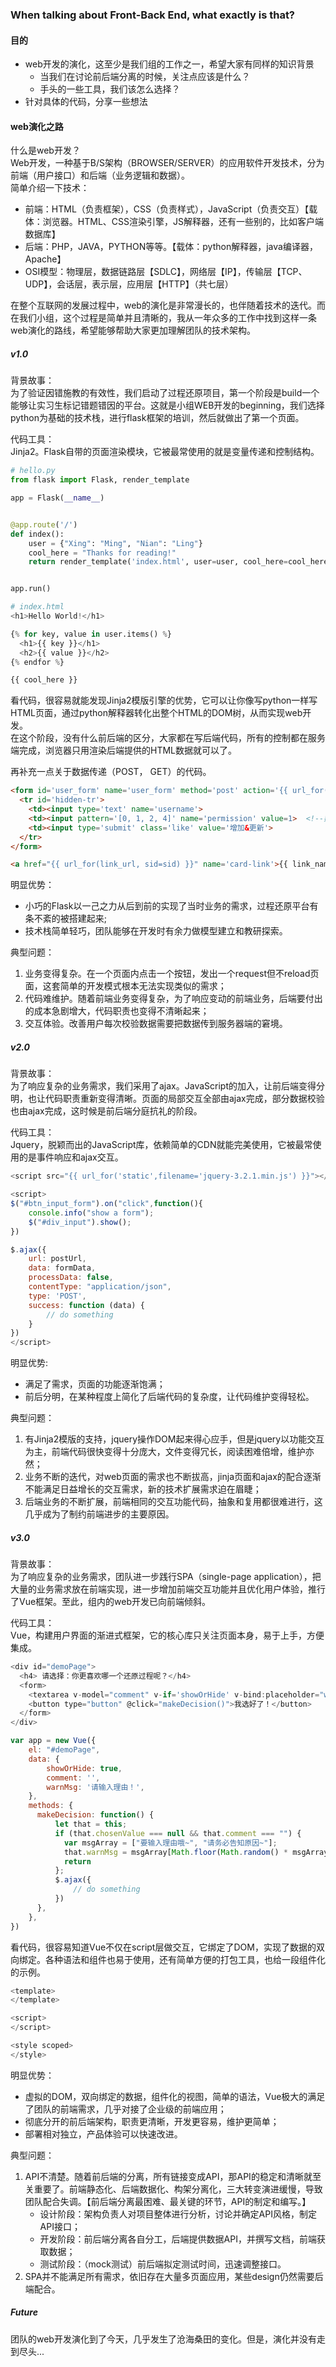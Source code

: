 ### When talking about Front-Back End, what exactly is that?

#### 目的

- web开发的演化，这至少是我们组的工作之一，希望大家有同样的知识背景
    - 当我们在讨论前后端分离的时候，关注点应该是什么？
    - 手头的一些工具，我们该怎么选择？
- 针对具体的代码，分享一些想法

#### web演化之路

什么是web开发？  
Web开发，一种基于B/S架构（BROWSER/SERVER）的应用软件开发技术，分为前端（用户接口）和后端（业务逻辑和数据）。  
简单介绍一下技术：
- 前端：HTML（负责框架），CSS（负责样式），JavaScript（负责交互）【载体：浏览器。HTML、CSS渲染引擎，JS解释器，还有一些别的，比如客户端数据库】
- 后端：PHP，JAVA，PYTHON等等。【载体：python解释器，java编译器，Apache】
- OSI模型：物理层，数据链路层【SDLC】，网络层【IP】，传输层【TCP、UDP】，会话层，表示层，应用层【HTTP】（共七层）

在整个互联网的发展过程中，web的演化是非常漫长的，也伴随着技术的迭代。而在我们小组，这个过程是简单并且清晰的，我从一年众多的工作中找到这样一条web演化的路线，希望能够帮助大家更加理解团队的技术架构。

##### v1.0

背景故事：  
为了验证因错施教的有效性，我们启动了过程还原项目，第一个阶段是build一个能够让实习生标记错题错因的平台。这就是小组WEB开发的beginning，我们选择python为基础的技术栈，进行flask框架的培训，然后就做出了第一个页面。

代码工具：  
Jinja2。Flask自带的页面渲染模块，它被最常使用的就是变量传递和控制结构。
```python
# hello.py
from flask import Flask, render_template

app = Flask(__name__)


@app.route('/')
def index():
    user = {"Xing": "Ming", "Nian": "Ling"}
    cool_here = "Thanks for reading!"
    return render_template('index.html', user=user, cool_here=cool_here)


app.run()

# index.html
<h1>Hello World!</h1>

{% for key, value in user.items() %}
  <h1>{{ key }}</h1>
  <h2>{{ value }}</h2>
{% endfor %}

{{ cool_here }}
```

看代码，很容易就能发现Jinja2模版引擎的优势，它可以让你像写python一样写HTML页面，通过python解释器转化出整个HTML的DOM树，从而实现web开发。  
在这个阶段，没有什么前后端的区分，大家都在写后端代码，所有的控制都在服务端完成，浏览器只用渲染后端提供的HTML数据就可以了。

再补充一点关于数据传递（POST， GET）的代码。

```html
<form id='user_form' name='user_form' method='post' action='{{ url_for('user.add_user') }}'>
  <tr id='hidden-tr'>
    <td><input type='text' name='username'>
    <td><input pattern='[0, 1, 2, 4]' name='permission' value=1>  <!--数据校验-->
    <td><input type='submit' class='like' value='增加&更新'>
  </tr>
</form>

<a href="{{ url_for(link_url, sid=sid) }}" name='card-link'>{{ link_name }}</a>
```

明显优势：  
- 小巧的Flask以一己之力从后到前的实现了当时业务的需求，过程还原平台有条不紊的被搭建起来;
- 技术栈简单轻巧，团队能够在开发时有余力做模型建立和教研探索。

典型问题：

1. 业务变得复杂。在一个页面内点击一个按钮，发出一个request但不reload页面，这套简单的开发模式根本无法实现类似的需求；
2. 代码难维护。随着前端业务变得复杂，为了响应变动的前端业务，后端要付出的成本急剧增大，代码职责也变得不清晰起来；
3. 交互体验。改善用户每次校验数据需要把数据传到服务器端的窘境。

##### v2.0

背景故事：  
为了响应复杂的业务需求，我们采用了ajax。JavaScript的加入，让前后端变得分明，也让代码职责重新变得清晰。页面的局部交互全部由ajax完成，部分数据校验也由ajax完成，这时候是前后端分庭抗礼的阶段。

代码工具：  
Jquery，脱颖而出的JavaScript库，依赖简单的CDN就能完美使用，它被最常使用的是事件响应和ajax交互。
```JavaScript
<script src="{{ url_for('static',filename='jquery-3.2.1.min.js') }}"></script>

<script>
$("#btn_input_form").on("click",function(){
    console.info("show a form");
    $("#div_input").show();
})

$.ajax({
    url: postUrl,
    data: formData,
    processData: false,
    contentType: "application/json",
    type: 'POST',
    success: function (data) {
        // do something
    }
})
</script>
```

明显优势:
- 满足了需求，页面的功能逐渐饱满；
- 前后分明，在某种程度上简化了后端代码的复杂度，让代码维护变得轻松。

典型问题：  
1. 有Jinja2模版的支持，jquery操作DOM起来得心应手，但是jquery以功能交互为主，前端代码很快变得十分庞大，文件变得冗长，阅读困难倍增，维护亦然；
2. 业务不断的迭代，对web页面的需求也不断拔高，jinja页面和ajax的配合逐渐不能满足日益增长的交互需求，新的技术扩展需求迫在眉睫；
3. 后端业务的不断扩展，前端相同的交互功能代码，抽象和复用都很难进行，这几乎成为了制约前端进步的主要原因。

##### v3.0

背景故事：  
为了响应复杂的业务需求，团队进一步践行SPA（single-page application），把大量的业务需求放在前端实现，进一步增加前端交互功能并且优化用户体验，推行了Vue框架。至此，组内的web开发已向前端倾斜。

代码工具：  
Vue，构建用户界面的渐进式框架，它的核心库只关注页面本身，易于上手，方便集成。
```JavaScript
<div id="demoPage">
  <h4> 请选择：你更喜欢哪一个还原过程呢？</h4>
  <form>
    <textarea v-model="comment" v-if='showOrHide' v-bind:placeholder="warnMsg"></textarea>
    <button type="button" @click="makeDecision()">我选好了！</button>
  </form>
</div>

var app = new Vue({
    el: "#demoPage",
    data: {
        showOrHide: true,
        comment: '',
        warnMsg: '请输入理由！',
    },
    methods: {
      makeDecision: function() {
          let that = this;
          if (that.chosenValue === null && that.comment === "") {
            var msgArray = ["要输入理由哦~", "请务必告知原因~"];
            that.warnMsg = msgArray[Math.floor(Math.random() * msgArray.length)];
            return
          };
          $.ajax({
              // do something
          })
      },
    },
})
```
看代码，很容易知道Vue不仅在script层做交互，它绑定了DOM，实现了数据的双向绑定。各种语法和组件也易于使用，还有简单方便的打包工具，也给一段组件化的示例。

```JavaScript
<template>
</template>

<script>
</script>

<style scoped>
</style>
```

明显优势：  
- 虚拟的DOM，双向绑定的数据，组件化的视图，简单的语法，Vue极大的满足了团队的前端需求，几乎对接了企业级的前端应用；
- 彻底分开的前后端架构，职责更清晰，开发更容易，维护更简单；
- 部署相对独立，产品体验可以快速改进。

典型问题：  
1. API不清楚。随着前后端的分离，所有链接变成API，那API的稳定和清晰就至关重要了。前端静态化、后端数据化、构架分离化，三大转变演进缓慢，导致团队配合失调。【前后端分离最困难、最关键的环节，API的制定和编写。】
    - 设计阶段：架构负责人对项目整体进行分析，讨论并确定API风格，制定API接口；
    - 开发阶段：前后端分离各自分工，后端提供数据API，并撰写文档，前端获取数据；
    - 测试阶段：（mock测试）前后端拟定测试时间，迅速调整接口。
2. SPA并不能满足所有需求，依旧存在大量多页面应用，某些design仍然需要后端配合。

##### Future

团队的web开发演化到了今天，几乎发生了沧海桑田的变化。但是，演化并没有走到尽头...
